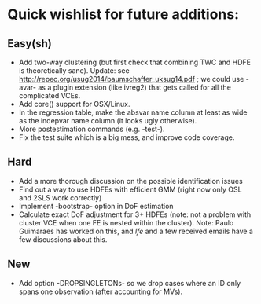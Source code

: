 # Quick wishlist for future additions:

## Easy(sh)

* Add two-way clustering (but first check that combining TWC and HDFE is theoretically sane). Update: see http://repec.org/usug2014/baumschaffer_uksug14.pdf ; we could use -avar- as a plugin extension (like ivreg2) that gets called for all the complicated VCEs.
* Add core() support for OSX/Linux.
* In the regression table, make the absvar name column at least as wide as the indepvar name column (it looks ugly otherwise).
* More postestimation commands (e.g. -test-).
* Fix the test suite which is a big mess, and improve code coverage.

## Hard

* Add a more thorough discussion on the possible identification issues
* Find out a way to use HDFEs with efficient GMM (right now only OSL and 2SLS work correctly)
* Implement -bootstrap- option in DoF estimation
* Calculate exact DoF adjustment for 3+ HDFEs (note: not a problem with cluster VCE when one FE is nested within the cluster). Note: Paulo Guimaraes has worked on this, and *lfe* and a few received emails have a few discussions about this.

## New

* Add option -DROPSINGLETONs- so we drop cases where an ID only spans one observation (after accounting for MVs).
